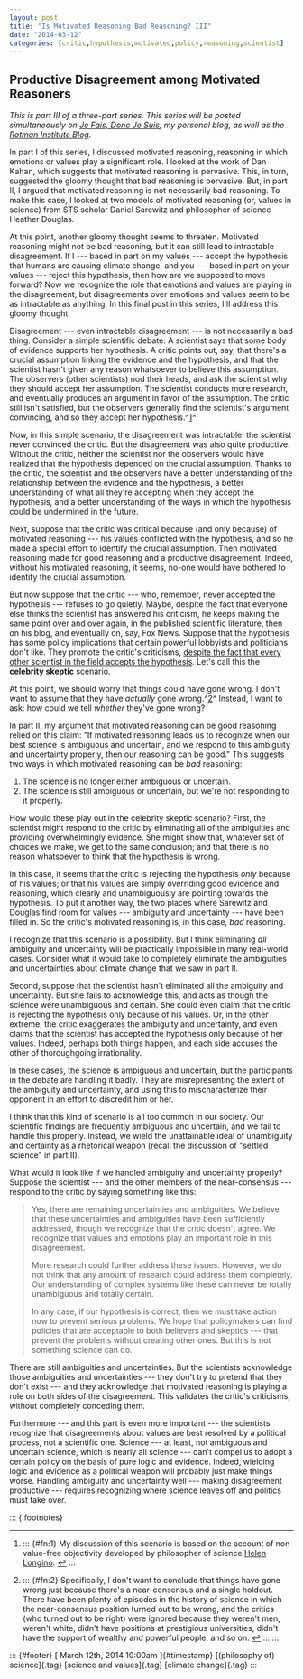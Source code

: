 ```yaml
---
layout: post
title: "Is Motivated Reasoning Bad Reasoning? III"
date: "2014-03-12"
categories: [critic,hypothesis,motivated,policy,reasoning,scientist]
---
```



Productive Disagreement among Motivated Reasoners
-------------------------------------------------

*This is part III of a three-part series. This series will be posted simultaneously on [*Je Fais, Donc Je Suis*](http://jefais.tumblr.com/), my personal blog, as well as the [Rotman Institute Blog](http://www.rotman.uwo.ca/blog/).*

In part I of this series, I discussed motivated reasoning, reasoning in which emotions or values play a significant role. I looked at the work of Dan Kahan, which suggests that motivated reasoning is pervasive. This, in turn, suggested the gloomy thought that bad reasoning is pervasive. But, in part II, I argued that motivated reasoning is not necessarily bad reasoning. To make this case, I looked at two models of motivated reasoning (or, values in science) from STS scholar Daniel Sarewitz and philosopher of science Heather Douglas.

At this point, another gloomy thought seems to threaten. Motivated reasoning might not be bad reasoning, but it can still lead to intractable disagreement. If I --- based in part on my values --- accept the hypothesis that humans are causing climate change, and you --- based in part on your values --- reject this hypothesis, then how are we supposed to move forward? Now we recognize the role that emotions and values are playing in the disagreement; but disagreements over emotions and values seem to be as intractable as anything. In this final post in this series, I'll address this gloomy thought.

Disagreement --- even intractable disagreement --- is not necessarily a bad thing. Consider a simple scientific debate: A scientist says that some body of evidence supports her hypothesis. A critic points out, say, that there's a crucial assumption linking the evidence and the hypothesis, and that the scientist hasn't given any reason whatsoever to believe this assumption. The observers (other scientists) nod their heads, and ask the scientist why they should accept her assumption. The scientist conducts more research, and eventually produces an argument in favor of the assumption. The critic still isn't satisfied, but the observers generally find the scientist's argument convincing, and so they accept her hypothesis.^[1](#fn:1)^

Now, in this simple scenario, the disagreement was intractable: the scientist never convinced the critic. But the disagreement was also quite productive. Without the critic, neither the scientist nor the observers would have realized that the hypothesis depended on the crucial assumption. Thanks to the critic, the scientist and the observers have a better understanding of the relationship between the evidence and the hypothesis, a better understanding of what all they're accepting when they accept the hypothesis, and a better understanding of the ways in which the hypothesis could be undermined in the future.

Next, suppose that the critic was critical because (and only because) of motivated reasoning --- his values conflicted with the hypothesis, and so he made a special effort to identify the crucial assumption. Then motivated reasoning made for good reasoning and a productive disagreement. Indeed, without his motivated reasoning, it seems, no-one would have bothered to identify the crucial assumption.

But now suppose that the critic --- who, remember, never accepted the hypothesis --- refuses to go quietly. Maybe, despite the fact that everyone else thinks the scientist has answered his criticism, he keeps making the same point over and over again, in the published scientific literature, then on his blog, and eventually on, say, Fox News. Suppose that the hypothesis has some policy implications that certain powerful lobbyists and politicians don't like. They promote the critic's criticisms, [despite the fact that every other scientist in the field accepts the hypothesis](http://www.project2061.org/events/meetings/climate2010/includes/media/NotwrongClimateChange.MITPress.2007.pdf). Let's call this the **celebrity skeptic** scenario.

At this point, we should worry that things could have gone wrong. I don't want to assume that they have *actually* gone wrong.^[2](#fn:2)^ Instead, I want to ask: how could we tell *whether* they've gone wrong?

In part II, my argument that motivated reasoning can be good reasoning relied on this claim: "If motivated reasoning leads us to recognize when our best science is ambiguous and uncertain, and we respond to this ambiguity and uncertainty properly, then our reasoning can be good." This suggests two ways in which motivated reasoning can be *bad* reasoning:

1.  The science is no longer either ambiguous or uncertain.
2.  The science is still ambiguous or uncertain, but we're not responding to it properly.

How would these play out in the celebrity skeptic scenario? First, the scientist might respond to the critic by eliminating all of the ambiguities and providing overwhelmingly evidence. She might show that, whatever set of choices we make, we get to the same conclusion; and that there is no reason whatsoever to think that the hypothesis is wrong.

In this case, it seems that the critic is rejecting the hypothesis *only* because of his values; or that his values are simply overriding good evidence and reasoning, which clearly and unambiguously are pointing towards the hypothesis. To put it another way, the two places where Sarewitz and Douglas find room for values --- ambiguity and uncertainty --- have been filled in. So the critic's motivated reasoning is, in this case, *bad* reasoning.

I recognize that this scenario is a possibility. But I think eliminating *all* ambiguity and uncertainty will be practically impossible in many real-world cases. Consider what it would take to completely eliminate the ambiguities and uncertainties about climate change that we saw in part II.

Second, suppose that the scientist hasn't eliminated all the ambiguity and uncertainty. But she fails to acknowledge this, and acts as though the science were unambiguous and certain. She could even claim that the critic is rejecting the hypothesis only because of his values. Or, in the other extreme, the critic exaggerates the ambiguity and uncertainty, and even claims that the scientist has accepted the hypothesis only because of her values. Indeed, perhaps both things happen, and each side accuses the other of thoroughgoing irrationality.

In these cases, the science is ambiguous and uncertain, but the participants in the debate are handling it badly. They are misrepresenting the extent of the ambiguity and uncertainty, and using this to mischaracterize their opponent in an effort to discredit him or her.

I think that this kind of scenario is all too common in our society. Our scientific findings are frequently ambiguous and uncertain, and we fail to handle this properly. Instead, we wield the unattainable ideal of unambiguity and certainty as a rhetorical weapon (recall the discussion of "settled science" in part II).

What would it look like if we handled ambiguity and uncertainty properly? Suppose the scientist --- and the other members of the near-consensus --- respond to the critic by saying something like this:

> Yes, there are remaining uncertainties and ambiguities. We believe that these uncertainties and ambiguities have been sufficiently addressed, though we recognize that the critic doesn't agree. We recognize that values and emotions play an important role in this disagreement.
>
> More research could further address these issues. However, we do not think that any amount of research could address them completely. Our understanding of complex systems like these can never be totally unambiguous and totally certain.
>
> In any case, if our hypothesis is correct, then we must take action now to prevent serious problems. We hope that policymakers can find policies that are acceptable to both believers and skeptics --- that prevent the problems without creating other ones. But this is not something science can do.

There are still ambiguities and uncertainties. But the scientists acknowledge those ambiguities and uncertainties --- they don't try to pretend that they don't exist --- and they acknowledge that motivated reasoning is playing a role on both sides of the disagreement. This validates the critic's criticisms, without completely conceding them.

Furthermore --- and this part is even more important --- the scientists recognize that disagreements about values are best resolved by a political process, not a scientific one. Science --- at least, not ambiguous and uncertain science, which is nearly all science --- can't compel us to adopt a certain policy on the basis of pure logic and evidence. Indeed, wielding logic and evidence as a political weapon will probably just make things worse. Handling ambiguity and uncertainty well --- making disagreement productive --- requires recognizing where science leaves off and politics must take over.

::: {.footnotes}

------------------------------------------------------------------------

1.  ::: {#fn:1}
    My discussion of this scenario is based on the account of non-value-free objectivity developed by philosopher of science [Helen Longino](http://books.google.com/books?id=S8fIbD19BisC). [↩](#fnref:1)
    :::

2.  ::: {#fn:2}
    Specifically, I don't want to conclude that things have gone wrong just because there's a near-consensus and a single holdout. There have been plenty of episodes in the history of science in which the near-consensus position turned out to be wrong, and the critics (who turned out to be right) were ignored because they weren't men, weren't white, didn't have positions at prestigious universities, didn't have the support of wealthy and powerful people, and so on. [↩](#fnref:2)
    :::
:::

::: {#footer}
[ March 12th, 2014 10:00am ]{#timestamp} [(philosophy of) science]{.tag} [science and values]{.tag} [climate change]{.tag}
:::





